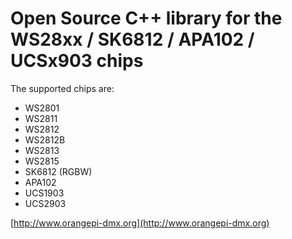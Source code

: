 # Open Source C++ library for the WS28xx / SK6812 / APA102 / UCSx903 chips

The supported chips are:

- WS2801
- WS2811
- WS2812
- WS2812B
- WS2813
- WS2815
- SK6812 (RGBW)
- APA102
- UCS1903
- UCS2903

[http://www.orangepi-dmx.org](http://www.orangepi-dmx.org)

